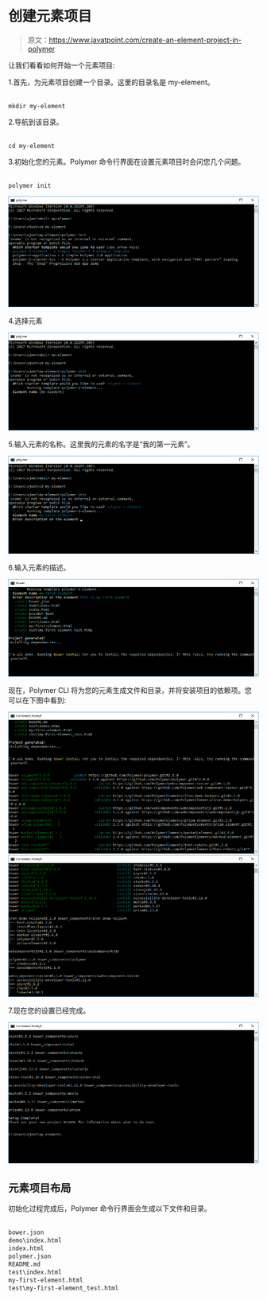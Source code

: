 # 创建元素项目

> 原文：<https://www.javatpoint.com/create-an-element-project-in-polymer>

让我们看看如何开始一个元素项目:

1.首先，为元素项目创建一个目录。这里的目录名是 my-element。

```

mkdir my-element

```

2.导航到该目录。

```

cd my-element

```

3.初始化您的元素。Polymer 命令行界面在设置元素项目时会问您几个问题。

```

polymer init

```

![Polymer element project 1](img/f8382241e9e3f327111af59cfcd39140.png)

4.选择元素

![Polymer element project 2](img/feb8ff6eb78e46227a5dce4c76f01d5c.png)

5.输入元素的名称。这里我的元素的名字是“我的第一元素”。

![Polymer element project 3](img/7c8937d7ac277c7d6df8a9ee9c89b172.png)

6.输入元素的描述。

![Polymer element project 4](img/aa376117e314fa2ba4208768db698fa2.png)

现在，Polymer CLI 将为您的元素生成文件和目录，并将安装项目的依赖项。您可以在下图中看到:

![Polymer element project 5](img/c643184c9f51a6aca205bf2ba3e16952.png) ![Polymer element project 6](img/8c48cdab09ede0a0c0d94d38df3d0ca0.png)

7.现在您的设置已经完成。

![Polymer element project 7](img/ba3a478f185e70c526387a131b46b3b4.png)

## 元素项目布局

初始化过程完成后，Polymer 命令行界面会生成以下文件和目录。

```

bower.json
demo\index.html
index.html
polymer.json
README.md
test\index.html
my-first-element.html
test\my-first-element_test.html

```